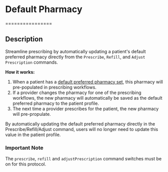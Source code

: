 # Default Pharmacy
================

## Description

Streamline prescribing by automatically updating a patient's default preferred pharmacy directly from the `Prescribe`, `Refill`, and `Adjust Prescription` commands.

**How it works:**
1. When a patient has a [default preferred pharmacy set](https://canvas-medical.help.usepylon.com/articles/8802451810-patient-demographics#preferred-pharmacies-18), this pharmacy will pre-populated in prescribing workflows.
2. If a provider changes the pharmacy for one of the prescribing workflows, the new pharmacy will automatically be saved as the default preferred pharmacy to the patient profile.
3. The next time a provider prescribes for the patient, the new pharmacy will pre-propulate.

By automatically updating the default preferred pharmacy directly in the Prescribe/Refill/Adjust command, users will no longer need to update this value in the patient profile.


### Important Note

The `prescribe`, `refill` and `adjustPrescription` command switches must be on for this protocol.
